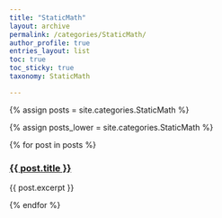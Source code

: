 ```yaml
---
title: "StaticMath"
layout: archive
permalink: /categories/StaticMath/
author_profile: true
entries_layout: list
toc: true
toc_sticky: true
taxonomy: StaticMath

---
```



{% assign posts = site.categories.StaticMath %}

{% assign posts_lower = site.categories.StaticMath %}

{% for post in posts %}
  <h3><a href="{{ post.url }}">{{ post.title }}</a></h3>
  <p>{{ post.excerpt }}</p>
{% endfor %}


